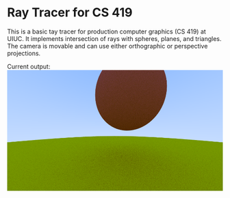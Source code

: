 # Ray Tracer for CS 419

This is a basic tay tracer for production computer graphics (CS 419) at UIUC.
It implements intersection of rays with spheres, planes, and triangles. The
camera is movable and can use either orthographic or perspective projections.

Current output:
![out.png](out.png)
